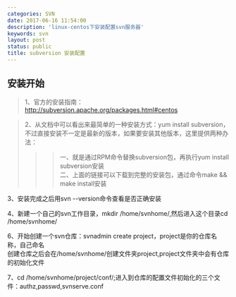 ```yaml
---
categories: SVN
date: 2017-06-16 11:54:00
description: 'linux-centos下安装配置svn服务器'
keywords: svn
layout: post
status: public
title: subversion 安装配置
---
```


## 安装开始
>1、官方的安装指南：http://subversion.apache.org/packages.html#centos<br/>
    
>2、从文档中可以看出来最简单的一种安装方式：yum install subversion，不过直接安装不一定是最新的版本，如果要安装其他版本，这里提供两种办法：<br/>
>>>一、就是通过RPM命令替换subversion包，再执行yum install subversion安装<br/>
>>>二、上面的链接可以下载到完整的安装包，通过命令make && make install安装<br/>
    
  3、安装完成之后用svn --version命令查看是否正确安装<br/>
    
  4、新建一个自己的svn工作目录，mkdir /home/svnhome/,然后进入这个目录cd /home/svnhome/<br/>
    
  6、开始创建一个svn仓库：svnadmin create project，project是你的仓库名称，自己命名<br/>
    创建仓库之后会在/home/svnhome/创建文件夹project,project文件夹中会有仓库的初始化文件<br/>
        
  7、cd /home/svnhome/project/conf/;进入到仓库的配置文件初始化的三个文件：authz,passwd,svnserve.conf<br/>
    
    
    

